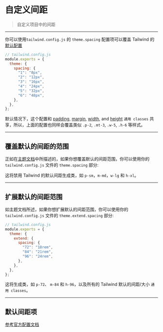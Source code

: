 # 自定义间距

> 自定义项目中的间距

---

你可以使用`tailwind.config.js` 的 `theme.spacing` 配置项可以覆盖 Tailwind 的[默认配置](https://tailwindcss.com/docs/customizing-spacing#default-spacing-scale)

```js
// tailwind.config.js
module.exports = {
  theme: {
    spacing: {
      "1": "8px",
      "2": "12px",
      "3": "16px",
      "4": "24px",
      "5": "32px",
      "6": "48px",
    },
  },
};
```

默认情况下，这个配置和 [padding](https://tailwindcss.com/docs/padding), [margin](https://tailwindcss.com/docs/margin), [width](https://tailwindcss.com/docs/width), and [height](https://tailwindcss.com/docs/height) `通用 classes` 共享，所以，上面的配置也同样会覆盖类似 `.p-2`, `.mt-3`, `.w-5`, `.h-6` 等样式。

---

## 覆盖默认的间距的范围

正如在[主题文档](https://tailwindcss.com/docs/theme#overriding-the-default-theme)中所描述的，如果你想覆盖默认的间距范围，你可以使用你的 `tailwind.config.js` 文件的 `theme.spacing` 部分:

这将禁用 Tailwind 的默认间距生成类，如 `p-sm`，`m-md`，`w-lg` 和 `h-xl`。

---

## 扩展默认的间距范围

如主题文档所述，如果你想扩展默认的间距范围，你可以使用你的 `tailwind.config.js` 文件的 `theme.extend.spacing` 部分:

```js
// tailwind.config.js
module.exports = {
  theme: {
    extend: {
      spacing: {
        "72": "18rem",
        "84": "21rem",
        "96": "24rem",
      },
    },
  },
};
```

这将生成类，如 `p-72`、 `m-84` 和 `h-96`，以及所有的 Tailwind 默认的间距/大小 `通用 classes`。

--- 

## 默认间距项

<!-- TODO:移动文档 -->

[参考官方配置文档](https://tailwindcss.com/docs/customizing-spacing#default-spacing-scale)